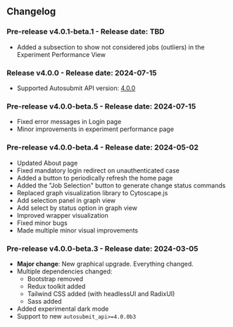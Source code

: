 ## Changelog

### Pre-release v4.0.1-beta.1 - Release date: TBD

* Added a subsection to show not considered jobs (outliers) in the Experiment Performance View

### Release v4.0.0 - Release date: 2024-07-15

* Supported Autosubmit API version: [4.0.0](https://pypi.org/project/autosubmit-api/4.0.0/)

### Pre-release v4.0.0-beta.5 - Release date: 2024-07-15

* Fixed error messages in Login page
* Minor improvements in experiment performance page

### Pre-release v4.0.0-beta.4 - Release date: 2024-05-02

* Updated About page
* Fixed mandatory login redirect on unauthenticated case
* Added a button to periodically refresh the home page
* Added the "Job Selection" button to generate change status commands 
* Replaced graph visualization library to Cytoscape.js
* Add selection panel in graph view
* Add select by status option in graph view
* Improved wrapper visualization
* Fixed minor bugs
* Made multiple minor visual improvements

### Pre-release v4.0.0-beta.3 - Release date: 2024-03-05

* **Major change**: New graphical upgrade. Everything changed.
* Multiple dependencies changed:
    * Bootstrap removed
    * Redux toolkit added
    * Tailwind CSS added (with headlessUI and RadixUI)
    * Sass added
* Added experimental dark mode
* Support to new `autosubmit_api>=4.0.0b3`